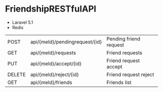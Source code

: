 <h1>FriendshipRESTfulAPI</h1>
<ul>
    <li>Laravel 5.1</li>
    <li>Redis</li>
</ul>
<table>
    <tr>
        <td>POST</td>
        <td>api/{meId}/pendingrequest/{id}</td>
        <td>Pending friend request</td>
    </tr>
    <tr>
        <td>GET</td>
        <td>api/{meId}/requests</td>
        <td>Friend requests</td>
    </tr>
    <tr>
        <td>PUT</td>
        <td>api/{meId}/accept/{id}</td>
        <td>Friend request accept</td>
    </tr>
    <tr>
        <td>DELETE</td>
        <td>api/{meId}/reject/{id}</td>
        <td>Friend request reject</td>
    </tr>
    <tr>
        <td>GET</td>
        <td>api/{meId}/friends</td>
        <td>Friends list</td>
    </tr>
</table>
